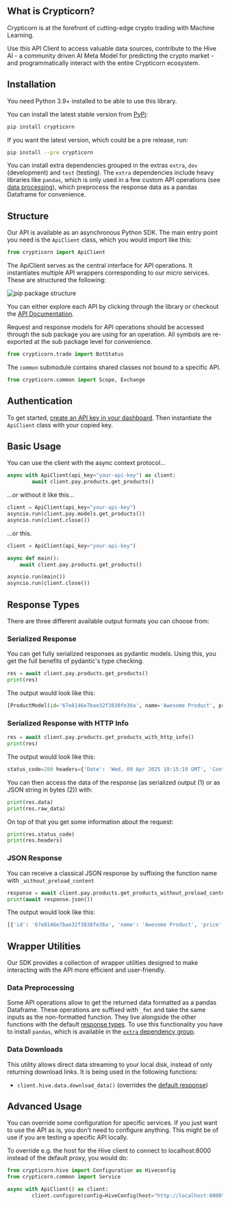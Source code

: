 ## What is Crypticorn?

Crypticorn is at the forefront of cutting-edge crypto trading with Machine Learning.

Use this API Client to access valuable data sources, contribute to the Hive AI - a community driven AI Meta Model for predicting the
crypto market - and programmatically interact with the entire Crypticorn ecosystem.

## Installation

You need Python 3.9+ installed to be able to use this library.

You can install the latest stable version from [PyPi](https://pypi.org/project/crypticorn/):
```bash
pip install crypticorn
```

If you want the latest version, which could be a pre release, run:
```bash
pip install --pre crypticorn
```

You can install extra dependencies grouped in the extras `extra`, `dev` (development) and `test` (testing). The `extra` dependencies include heavy libraries like `pandas`, which is only used in a few custom API operations (see [data processing](#data-preprocessing)), which preprocess the response data as a pandas Dataframe for convenience.

## Structure

Our API is available as an asynchronous Python SDK. The main entry point you need is the `ApiClient` class, which you would import like this:
```python
from crypticorn import ApiClient
```
The ApiClient serves as the central interface for API operations. It instantiates multiple API wrappers corresponding to our micro services. These are structured the following:

<img src="pip-structure.svg" alt="pip package structure" />

You can either explore each API by clicking through the library or checkout the [API Documentation](https://docs.crypticorn.com/api).

Request and response models for API operations should be accessed through the sub package you are using for an operation. All symbols are re-exported at the sub package level for convenience.

```python
from crypticorn.trade import BotStatus
```

The `common` submodule contains shared classes not bound to a specific API.
```python
from crypticorn.common import Scope, Exchange
```

## Authentication

To get started, [create an API key in your dashboard](https://app.crypticorn.com/account/developer). Then instantiate the `ApiClient` class with your copied key.

## Basic Usage

You can use the client with the async context protocol...
```python
async with ApiClient(api_key="your-api-key") as client:
        await client.pay.products.get_products()
```
...or without it like this...
```python
client = ApiClient(api_key="your-api-key")
asyncio.run(client.pay.models.get_products())
asyncio.run(client.close())
```
...or this.
```python
client = ApiClient(api_key="your-api-key")

async def main():
    await client.pay.products.get_products()

asyncio.run(main())
asyncio.run(client.close())
```

## Response Types

There are three different available output formats you can choose from:

### Serialized Response
You can get fully serialized responses as pydantic models. Using this, you get the full benefits of pydantic's type checking.
```python
res = await client.pay.products.get_products()
print(res)
```
The output would look like this:
```python
[ProductModel(id='67e8146e7bae32f3838fe36a', name='Awesome Product', price=5.0, scopes=None, duration=30, description='You need to buy this', is_active=True)]
```

### Serialized Response with HTTP Info
```python
res = await client.pay.products.get_products_with_http_info()
print(res)
```
The output would look like this:
```python
status_code=200 headers={'Date': 'Wed, 09 Apr 2025 19:15:19 GMT', 'Content-Type': 'application/json'} data=[ProductModel(id='67e8146e7bae32f3838fe36a', name='Awesome Product', price=5.0, scopes=None, duration=30, description='You need to buy this', is_active=True)] raw_data=b'[{"id":"67e8146e7bae32f3838fe36a","name":"Awesome Product","price":5.0,"duration":30,"description":"You need to buy this","is_active":true}]'
```
You can then access the data of the response (as serialized output (1) or as JSON string in bytes (2)) with:
```python
print(res.data)
print(res.raw_data)
```
On top of that you get some information about the request:
```python
print(res.status_code)
print(res.headers)
```

### JSON Response
You can receive a classical JSON response by suffixing the function name with `_without_preload_content`
```python
response = await client.pay.products.get_products_without_preload_content()
print(await response.json())
```
The output would look like this:
```python
[{'id': '67e8146e7bae32f3838fe36a', 'name': 'Awesome Product', 'price': 5.0, 'duration': 30, 'description': 'You need to buy this', 'is_active': True}]
```

## Wrapper Utilities

Our SDK provides a collection of wrapper utilities designed to make interacting with the API more efficient and user-friendly.

### Data Preprocessing
Some API operations allow to get the returned data formatted as a pandas Dataframe. These operations are suffixed with `_fmt` and take the same inputs as the non-formatted function. They live alongside the other functions with the default [response types](#response-types). To use this functionality you have to install `pandas`, which is available in the [`extra` dependency group](#installation).

### Data Downloads
This utility allows direct data streaming to your local disk, instead of only returning download links. It is being used in the following functions:
- `client.hive.data.download_data()` (overrides the [default response](https://docs.crypticorn.com/api/?api=hive-ai-api#tag/data/GET/data))

## Advanced Usage

You can override some configuration for specific services. If you just want to use the API as is, you don't need to configure anything.
This might be of use if you are testing a specific API locally.

To override e.g. the host for the Hive client to connect to localhost:8000 instead of the default proxy, you would do:
```python
from crypticorn.hive import Configuration as Hiveconfig
from crypticorn.common import Service

async with ApiClient() as client:
        client.configure(config=HiveConfig(host="http://localhost:8000"), client=Service.HIVE)
```